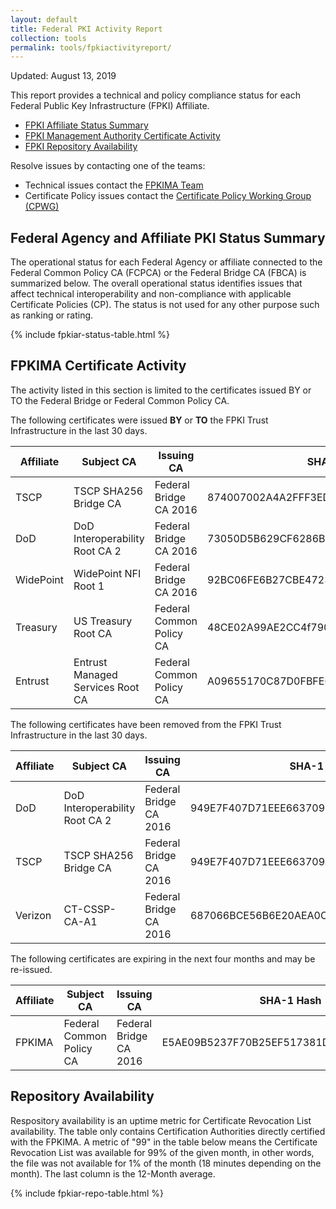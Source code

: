 ```yaml
---
layout: default 
title: Federal PKI Activity Report
collection: tools
permalink: tools/fpkiactivityreport/
---
```


Updated: August 13, 2019

This report provides a technical and policy compliance status for each Federal Public Key Infrastructure (FPKI) Affiliate.

- [FPKI Affiliate Status Summary](#fpki-affiliate-status-summary)
- [FPKI Management Authority Certificate Activity](#fpkima-certificate-activity)
- [FPKI Repository Availability](#repository-availability)

Resolve issues by contacting one of the teams:  

- Technical issues contact the [FPKIMA Team](mailto:fpki-help@gsa.gov) 
- Certificate Policy issues contact the [Certificate Policy Working Group (CPWG)](mailto:fpkipa_cpwg@listserv.gsa.gov)  

## Federal Agency and Affiliate PKI Status Summary
The operational status for each Federal Agency or affiliate connected to the Federal Common Policy CA (FCPCA) or the Federal Bridge CA (FBCA) is summarized below. The overall operational status identifies issues that affect technical interoperability and non-compliance with applicable Certificate Policies (CP). The status is not used for any other purpose such as ranking or rating.

{% include fpkiar-status-table.html %}

## FPKIMA Certificate Activity
The activity listed in this section is limited to the certificates issued BY or TO the Federal Bridge or Federal Common Policy CA.

The following certificates were issued **BY** or **TO** the FPKI Trust Infrastructure in the last 30 days.

| Affiliate | Subject CA | Issuing CA | SHA-1 Hash | Issued Date |
| --------- | ---------- | ---------- | ------ | ------ |
| TSCP | TSCP SHA256 Bridge CA | Federal Bridge CA 2016 | 874007002A4A2FFF3EDCF90EB41ADCE7C2FB4915 | 08/06/2019 |
| DoD | DoD Interoperability Root CA 2 | Federal Bridge CA 2016 | 73050D5B629CF6286BE972AFDDFA31D2864B4F35 | 08/06/2019 |
| WidePoint | WidePoint NFI Root 1 | Federal Bridge CA 2016 | 92BC06FE6B27CBE4723F309F34681FC57C8166CE | 08/06/2019 |
| Treasury | US Treasury Root CA | Federal Common Policy CA | 48CE02A99AE2CC4f790F2989AA153ED565B7E4D2 | 08/14/2019 |
| Entrust | Entrust Managed Services Root CA | Federal Common Policy CA | A09655170C87D0FBFE0328B99A7BAF4A1CF0B5D9 | 08/14/2019 |

The following certificates have been removed from the FPKI Trust Infrastructure in the last 30 days.

| Affiliate | Subject CA | Issuing CA | SHA-1 Hash | Expiration Date |
| --------- | ---------- | ---------- | ------ | ------ |
| DoD | DoD Interoperability Root CA 2 | Federal Bridge CA 2016 | 949E7F407D71EEE663709D5D2A680460146CE530 | Expired - 08/15/2019 |
| TSCP | TSCP SHA256 Bridge CA | Federal Bridge CA 2016 | 949E7F407D71EEE663709D5D2A680460146CE530 | Expired - 08/11/2019 |
| Verizon | CT-CSSP-CA-A1 | Federal Bridge CA 2016 | 687066BCE56B6E20AEA0C605B9B6679342269F21 | Revoked - 08/06/2019 | 

The following certificates are expiring in the next four months and may be re-issued.

| Affiliate | Subject CA | Issuing CA | SHA-1 Hash | Expiration Date |
| --------- | ---------- | ---------- | ------ | ---------- |
| FPKIMA | Federal Common Policy CA | Federal Bridge CA 2016 | E5AE09B5237F70B25EF517381D781FA0067FE40C | 11/08/2019 |

## Repository Availability 
Respository availability is an uptime metric for Certificate Revocation List availability. The table only contains Certification Authorities directly certified with the FPKIMA. A metric of "99" in the table below means the Certificate Revocation List was available for 99% of the given month, in other words, the file was not available for 1% of the month (18 minutes depending on the month). The last column is the 12-Month average.

{% include fpkiar-repo-table.html %}
